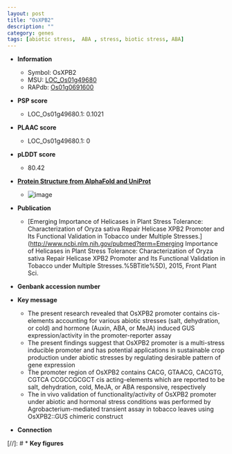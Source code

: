 ```yaml
---
layout: post
title: "OsXPB2"
description: ""
category: genes
tags: [abiotic stress,  ABA , stress, biotic stress, ABA]
---
```


* **Information**  
    + Symbol: OsXPB2  
    + MSU: [LOC_Os01g49680](http://rice.plantbiology.msu.edu/cgi-bin/ORF_infopage.cgi?orf=LOC_Os01g49680)  
    + RAPdb: [Os01g0691600](http://rapdb.dna.affrc.go.jp/viewer/gbrowse_details/irgsp1?name=Os01g0691600)  

* **PSP score**  
    + LOC_Os01g49680.1: 0.1021 

* **PLAAC score**  
    + LOC_Os01g49680.1: 0 

* **pLDDT score**
    + 80.42

* **[Protein Structure from AlphaFold and UniProt](https://www.uniprot.org/uniprotkb/Q0JK78/entry#structure)**
    + ![image](https://ricepsp.github.io/images/Q0/AF-Q0JK78-F1.png)

* **Publication**  
    + [Emerging Importance of Helicases in Plant Stress Tolerance: Characterization of Oryza sativa Repair Helicase XPB2 Promoter and Its Functional Validation in Tobacco under Multiple Stresses.](http://www.ncbi.nlm.nih.gov/pubmed?term=Emerging Importance of Helicases in Plant Stress Tolerance: Characterization of Oryza sativa Repair Helicase XPB2 Promoter and Its Functional Validation in Tobacco under Multiple Stresses.%5BTitle%5D), 2015, Front Plant Sci.

* **Genbank accession number**  

* **Key message**  
    + The present research revealed that OsXPB2 promoter contains cis-elements accounting for various abiotic stresses (salt, dehydration, or cold) and hormone (Auxin, ABA, or MeJA) induced GUS expression/activity in the promoter-reporter assay
    + The present findings suggest that OsXPB2 promoter is a multi-stress inducible promoter and has potential applications in sustainable crop production under abiotic stresses by regulating desirable pattern of gene expression
    + The promoter region of OsXPB2 contains CACG, GTAACG, CACGTG, CGTCA CCGCCGCGCT cis acting-elements which are reported to be salt, dehydration, cold, MeJA, or ABA responsive, respectively
    + The in vivo validation of functionality/activity of OsXPB2 promoter under abiotic and hormonal stress conditions was performed by Agrobacterium-mediated transient assay in tobacco leaves using OsXPB2::GUS chimeric construct

* **Connection**  

[//]: # * **Key figures**  


